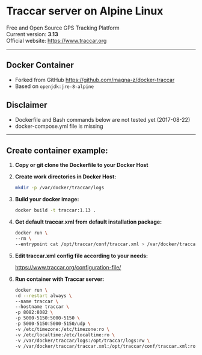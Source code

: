 # Traccar server on Alpine Linux

Free and Open Source GPS Tracking Platform  
Current version: **3.13**  
Official website: https://www.traccar.org  

_____

## Docker Container  

- Forked from GitHub https://github.com/magna-z/docker-traccar  
- Based on `openjdk:jre-8-alpine`

## Disclaimer  

- Dockerfile and Bash commands below are not tested yet (2017-08-22)
- docker-compose.yml file is missing

_____

## Create container example:  

1. **Copy or git clone the Dockerfile to your Docker Host**

2. **Create work directories in Docker Host:**     

    ```bash
    mkdir -p /var/docker/traccar/logs
    ```

3. **Build your docker image:**  

    ```bash
    docker build -t traccar:1.13 .
    ```

4. **Get default traccar.xml from default installation package:**  

    ```bash
    docker run \
    --rm \
    --entrypoint cat /opt/traccar/conf/traccar.xml > /var/docker/traccar/traccar.xml
    ```

5. **Edit traccar.xml config file according to your needs:**  

    https://www.traccar.org/configuration-file/

6. **Run container with Traccar server:**

    ```bash
    docker run \
    -d --restart always \
    --name traccar \
    --hostname traccar \
    -p 8082:8082 \
    -p 5000-5150:5000-5150 \
    -p 5000-5150:5000-5150/udp \
    -v /etc/timezone:/etc/timezone:ro \
    -v /etc/localtime:/etc/localtime:ro \
    -v /var/docker/traccar/logs:/opt/traccar/logs:rw \
    -v /var/docker/traccar/traccar.xml:/opt/traccar/conf/traccar.xml:ro
    ```
